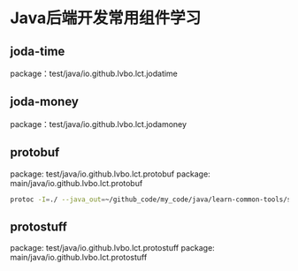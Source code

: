 # Java后端开发常用组件学习

## joda-time
package：test/java/io.github.lvbo.lct.jodatime 

## joda-money
package：test/java/io.github.lvbo.lct.jodamoney

## protobuf
package: test/java/io.github.lvbo.lct.protobuf
package: main/java/io.github.lvbo.lct.protobuf
```bash
protoc -I=./ --java_out=~/github_code/my_code/java/learn-common-tools/src/main/java ./addressbook.proto 
```
## protostuff
package: test/java/io.github.lvbo.lct.protostuff
package: main/java/io.github.lvbo.lct.protostuff